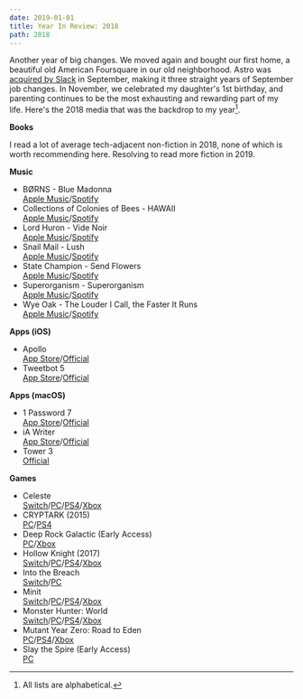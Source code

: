 ```yaml
---
date: 2019-01-01
title: Year In Review: 2018
path: 2018
---
```

Another year of big changes. We moved again and bought our first home, a beautiful old American Foursquare in our old neighborhood. Astro was [acquired by Slack](https://slackhq.com/slack-acquires-astro-to-help-email-and-channels-work-together) in September, making it three straight years of September job changes. In November, we celebrated my daughter's 1st birthday, and parenting continues to be the most exhausting and rewarding part of my life. Here's the 2018 media that was the backdrop to my year[^1].

**Books**

I read a lot of average tech-adjacent non-fiction in 2018, none of which is worth recommending here. Resolving to read more fiction in 2019.

**Music**

- BØRNS - Blue Madonna<br/>
[Apple Music](https://geo.itunes.apple.com/us/album/blue-madonna/1325979828?uo=4&app=music&ls=1&at=1000lHKX)/[Spotify](https://open.spotify.com/album/0mzh0tCNFhxE2mSWxB4ufh)
- Collections of Colonies of Bees - HAWAII<br/>
[Apple Music](https://geo.itunes.apple.com/us/album/hawaii/1378431355?uo=4&app=music&ls=1&at=1000lHKX)/[Spotify](https://open.spotify.com/album/0besAHLkAl2fwh0vxbGiMt)
- Lord Huron - Vide Noir<br/>
[Apple Music](https://geo.itunes.apple.com/us/album/vide-noir/1347071135?uo=4&app=music&ls=1&at=1000lHKX)/[Spotify](https://open.spotify.com/album/2oiJM8vFGpxrtGtFfJWhJv)
- Snail Mail - Lush<br/>
[Apple Music](https://geo.itunes.apple.com/gb/album/lush/1355422978?uo=4&app=music&ls=1&at=1000lHKX)/[Spotify](https://open.spotify.com/album/2e48GqjEwCi87gQJanb1bf)
- State Champion - Send Flowers<br/>
[Apple Music](https://geo.itunes.apple.com/us/album/send-flowers/1437038661?uo=4&app=music&ls=1&at=1000lHKX)/[Spotify](https://open.spotify.com/album/0qsG2mcyg885Cm6ucW1AY7)
- Superorganism - Superorganism<br/>
[Apple Music](https://geo.itunes.apple.com/us/album/superorganism/1316670136?uo=4&app=music&ls=1&at=1000lHKX)/[Spotify](https://open.spotify.com/album/15TFB6uLZlb3gnCysRrLix)
- Wye Oak - The Louder I Call, the Faster It Runs<br/>
[Apple Music](https://geo.itunes.apple.com/us/album/the-louder-i-call-the-faster-it-runs/1334754325?uo=4&app=music&ls=1&at=1000lHKX)/[Spotify](https://open.spotify.com/album/3lSHd2sapKzXk7XkDac2zg)


**Apps (iOS)**

- Apollo<br/>
[App Store](https://itunes.apple.com/app/id979274575)/[Official](https://apolloapp.io)
- Tweetbot 5<br/>
[App Store](https://itunes.apple.com/us/app/tweetbot-5-for-twitter/id1018355599?ls=1&mt=8&at=11l4Hu)/[Official](https://tapbots.com/tweetbot/)

**Apps (macOS)**

- 1 Password 7<br/>
[App Store](https://itunes.apple.com/us/app/1password-7-password-manager/id1333542190?mt=12)/[Official](https://1password.com)
- iA Writer<br/>
[App Store](https://itunes.apple.com/us/app/ia-writer/id775737590?mt=12)/[Official](https://ia.net/writer)
- Tower 3<br/>
[Official](https://www.git-tower.com/mac)

**Games**

- Celeste<br/>
[Switch](https://www.nintendo.com/games/detail/celeste-switch)/[PC](http://store.steampowered.com/app/504230/Celeste/)/[PS4](https://www.playstation.com/en-ca/games/celeste-ps4/)/[Xbox](https://www.microsoft.com/en-ca/store/p/celeste/bwmql2rpwbhb)
- CRYPTARK (2015)<br/>
[PC](https://store.steampowered.com/app/344740/CRYPTARK/)/[PS4](https://www.playstation.com/en-us/games/cryptark-ps4/)
- Deep Rock Galactic (Early Access)<br/>
[PC](http://store.steampowered.com/app/548430/Deep_Rock_Galactic/)/[Xbox](https://www.xbox.com/en-US/games/deep-rock-galactic)
- Hollow Knight (2017)<br/>
[Switch](https://www.nintendo.com/games/detail/hollow-knight-switch)/[PC](https://store.steampowered.com/app/367520/Hollow_Knight/)/[PS4](https://store.playstation.com/en-us/product/UP1822-CUSA13632_00-HOLLOWKNIGHT18US)/[Xbox](https://www.microsoft.com/en-us/p/hollow-knight-voidheart-edition/9mw9469v91lm)
- Into the Breach<br/>
[Switch](https://www.nintendo.com/games/detail/into-the-breach-switch)/[PC](https://store.steampowered.com/app/590380/Into_the_Breach/)
- Minit<br/>
[Switch](https://www.nintendo.com/games/detail/minit-switch)/[PC](https://store.steampowered.com/app/609490/Minit/)/[PS4](https://www.playstation.com/en-us/games/minit-ps4/)/[Xbox](https://www.microsoft.com/en-us/p/minit/c120v2wgrmch)
- Monster Hunter: World<br/>
[Switch]()/[PC](https://store.steampowered.com/app/582010/MONSTER_HUNTER_WORLD/)/[PS4](https://www.playstation.com/en-us/games/monster-hunter-world-ps4/)/[Xbox](https://www.xbox.com/en-US/games/monster-hunter-world)
- Mutant Year Zero: Road to Eden<br/>
[PC](https://store.steampowered.com/app/760060/Mutant_Year_Zero_Road_to_Eden/)/[PS4](https://store.playstation.com/en-us/product/UP1850-CUSA12680_00-NAMUTANTYEARZERO)/[Xbox](https://www.microsoft.com/en-us/p/mutant-year-zero-road-to-eden/9nmp9b9kmklf)
- Slay the Spire (Early Access)<br/>
[PC](https://store.steampowered.com/app/646570/Slay_the_Spire/)

[^1]: All lists are alphabetical.
